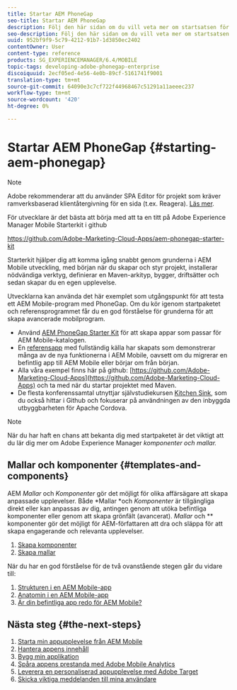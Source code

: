 ```yaml
---
title: Startar AEM PhoneGap
seo-title: Startar AEM PhoneGap
description: Följ den här sidan om du vill veta mer om startsatsen för utvecklare.
seo-description: Följ den här sidan om du vill veta mer om startsatsen för utvecklare.
uuid: 952bf9f9-5c79-4212-91b7-1d3850ec2402
contentOwner: User
content-type: reference
products: SG_EXPERIENCEMANAGER/6.4/MOBILE
topic-tags: developing-adobe-phonegap-enterprise
discoiquuid: 2ecf05ed-4e56-4e0b-89cf-5161741f9001
translation-type: tm+mt
source-git-commit: 64090e3c7cf722f44968467c51291a11aeeec237
workflow-type: tm+mt
source-wordcount: '420'
ht-degree: 0%

---
```



# Startar AEM PhoneGap {#starting-aem-phonegap}

>[!NOTE]
>
>Adobe rekommenderar att du använder SPA Editor för projekt som kräver ramverksbaserad klientåtergivning för en sida (t.ex. Reagera). [Läs mer](/help/sites-developing/spa-overview.md).

För utvecklare är det bästa att börja med att ta en titt på Adobe Experience Manager Mobile Starterkit i github

https://github.com/Adobe-Marketing-Cloud-Apps/aem-phonegap-starter-kit

Starterkit hjälper dig att komma igång snabbt genom grunderna i AEM Mobile utveckling, med början när du skapar och styr projekt, installerar nödvändiga verktyg, definierar en Maven-arkityp, bygger, driftsätter och sedan skapar du en egen upplevelse.

Utvecklarna kan använda det här exemplet som utgångspunkt för att testa ett AEM Mobile-program med PhoneGap. Om du kör igenom startpaketet och referensprogrammet får du en god förståelse för grunderna för att skapa avancerade mobilprogram.

* Använd [AEM PhoneGap Starter Kit](https://github.com/Adobe-Marketing-Cloud-Apps/aem-phonegap-starter-kit) för att skapa appar som passar för AEM Mobile-katalogen.
* En [referensapp](https://github.com/Adobe-Marketing-Cloud-Apps/aem-mobile-hybrid-reference) med fullständig källa har skapats som demonstrerar många av de nya funktionerna i AEM Mobile, oavsett om du migrerar en befintlig app till AEM Mobile eller börjar om från början.
* Alla våra exempel finns här på github: [https://github.com/Adobe-Marketing-Cloud-Apps](https://github.com/Adobe-Marketing-Cloud-Apps) och ta med när du startar projektet med Maven.
* De flesta konferenssamtal utnyttjar självstudiekursen [Kitchen Sink](https://github.com/blefebvre/aem-phonegap-kitchen-sink), som du också hittar i Github och fokuserar på användningen av den inbyggda utbyggbarheten för Apache Cordova.

>[!NOTE]
>
>När du har haft en chans att bekanta dig med startpaketet är det viktigt att du lär dig mer om Adobe Experience Manager *komponenter och mallar.*

## Mallar och komponenter {#templates-and-components}

AEM *Mallar* och *Komponenter* gör det möjligt för olika affärsägare att skapa anpassade upplevelser. Både *Mallar *och *Komponenter* är tillgängliga direkt eller kan anpassas av dig, antingen genom att utöka befintliga komponenter eller genom att skapa grönfält (avancerat). *Mallar* och  ** komponenter gör det möjligt för AEM-författaren att dra och släppa för att skapa engagerande och relevanta upplevelser.

1. [Skapa komponenter](/help/sites-developing/components.md)
1. [Skapa mallar](/help/sites-developing/templates.md)

När du har en god förståelse för de två ovanstående stegen går du vidare till:

1. [Strukturen i en AEM Mobile-app](/help/mobile/phonegap-structure-an-app.md)
1. [Anatomin i en AEM Mobile-app](/help/mobile/phonegap-apps-arch.md)
1. [Är din befintliga app redo för AEM Mobile?](/help/mobile/phonegap-adding-content-to-imported-app.md)

## Nästa steg {#the-next-steps}

1. [Starta min appupplevelse från AEM Mobile](/help/mobile/starting-aem-phonegap-app.md)
1. [Hantera appens innehåll](/help/mobile/phonegap-manage-app-content.md)
1. [Bygg min applikation](/help/mobile/building-app-mobile-phonegap.md)
1. [Spåra appens prestanda med Adobe Mobile Analytics](/help/mobile/phonegap-intro-to-app-analytics.md)
1. [Leverera en personaliserad appupplevelse med Adobe Target](/help/mobile/phonegap-aem-mobile-content-personalization.md)
1. [Skicka viktiga meddelanden till mina användare](/help/mobile/phonegap-push-notifications.md)
